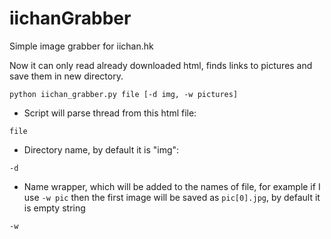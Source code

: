 # iichanGrabber
Simple image grabber for iichan.hk

Now it can only read already downloaded html, finds links to pictures and save them in new directory.
 ```console
python iichan_grabber.py file [-d img, -w pictures]
```

 - Script will parse thread from this html file:
```console
file
```

- Directory name, by default it is "img":
```console
-d
```
- Name wrapper, which will be added to the names of file, 
for example if I use ```-w pic``` then the first image will 
be saved as ```pic[0].jpg```, by default it is empty string

```console
-w
```


